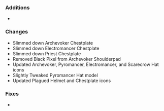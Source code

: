 
### Additions
-

### Changes
- Slimmed down Archevoker Chestplate
- Slimmed down Electromancer Chestplate
- Slimmed down Priest Chestplate
- Removed Black Pixel from Archevoker Shoulderpad
- Updated Archevoker, Pyromancer, Electromancer, and Scarecrow Hat icons
- Slightly Tweaked Pyromancer Hat model
- Updated Plagued Helmet and Chestplate icons


### Fixes
- 
